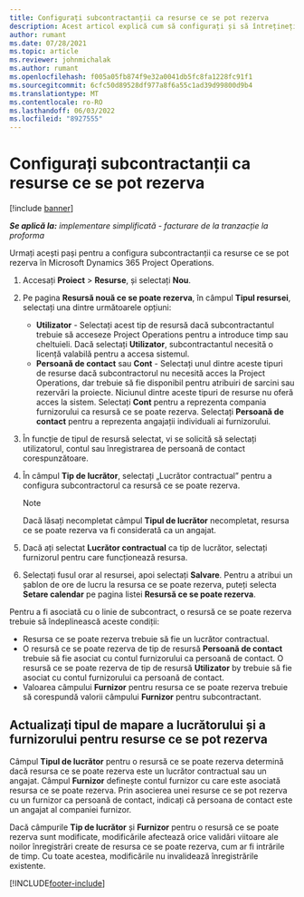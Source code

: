 ```yaml
---
title: Configurați subcontractanții ca resurse ce se pot rezerva
description: Acest articol explică cum să configurați și să întrețineți resursele subcontractanților care sunt create de la utilizatori și contacte din sistem, astfel încât acestea să poată fi asociate cu subcontractele în Microsoft Dynamics 365 Project Operations.
author: rumant
ms.date: 07/28/2021
ms.topic: article
ms.reviewer: johnmichalak
ms.author: rumant
ms.openlocfilehash: f005a05fb874f9e32a0041db5fc8fa1228fc91f1
ms.sourcegitcommit: 6cfc50d89528df977a8f6a55c1ad39d99800d9b4
ms.translationtype: MT
ms.contentlocale: ro-RO
ms.lasthandoff: 06/03/2022
ms.locfileid: "8927555"
---
```

# <a name="set-up-subcontractors-as-bookable-resources"></a>Configurați subcontractanții ca resurse ce se pot rezerva

[!include [banner](../../includes/dataverse-preview.md)]

_**Se aplică la:** implementare simplificată - facturare de la tranzacție la proforma_

Urmați acești pași pentru a configura subcontractanții ca resurse ce se pot rezerva în Microsoft Dynamics 365 Project Operations.

1. Accesați **Proiect** \> **Resurse**, și selectați **Nou**.
2. Pe pagina **Resursă nouă ce se poate rezerva**, în câmpul **Tipul resursei**, selectați una dintre următoarele opțiuni:

    - **Utilizator** - Selectați acest tip de resursă dacă subcontractantul trebuie să acceseze Project Operations pentru a introduce timp sau cheltuieli. Dacă selectați **Utilizator**, subcontractantul necesită o licență valabilă pentru a accesa sistemul.
    - **Persoană de contact** sau **Cont** - Selectați unul dintre aceste tipuri de resurse dacă subcontractorul nu necesită acces la Project Operations, dar trebuie să fie disponibil pentru atribuiri de sarcini sau rezervări la proiecte. Niciunul dintre aceste tipuri de resurse nu oferă acces la sistem. Selectați **Cont** pentru a reprezenta compania furnizorului ca resursă ce se poate rezerva. Selectați **Persoană de contact** pentru a reprezenta angajații individuali ai furnizorului.

3. În funcție de tipul de resursă selectat, vi se solicită să selectați utilizatorul, contul sau înregistrarea de persoană de contact corespunzătoare.
4. În câmpul **Tip de lucrător**, selectați „Lucrător contractual” pentru a configura subcontractorul ca resursă ce se poate rezerva.

    > [!NOTE]
    > Dacă lăsați necompletat câmpul **Tipul de lucrător** necompletat, resursa ce se poate rezerva va fi considerată ca un angajat.

5. Dacă ați selectat **Lucrător contractual** ca tip de lucrător, selectați furnizorul pentru care funcționează resursa.
6. Selectați fusul orar al resursei, apoi selectați **Salvare**. Pentru a atribui un șablon de ore de lucru la resursa ce se poate rezerva, puteți selecta **Setare calendar** pe pagina listei **Resursă ce se poate rezerva**.

Pentru a fi asociată cu o linie de subcontract, o resursă ce se poate rezerva trebuie să îndeplinească aceste condiții:

- Resursa ce se poate rezerva trebuie să fie un lucrător contractual.
- O resursă ce se poate rezerva de tip de resursă **Persoană de contact** trebuie să fie asociat cu contul furnizorului ca persoană de contact. O resursă ce se poate rezerva de tip de resursă **Utilizator** by trebuie să fie asociat cu contul furnizorului ca persoană de contact.
- Valoarea câmpului **Furnizor** pentru resursa ce se poate rezerva trebuie să corespundă valorii câmpului **Furnizor** pentru subcontractant.

## <a name="update-the-type-of-worker-and-vendor-mapping-for-bookable-resources"></a>Actualizați tipul de mapare a lucrătorului și a furnizorului pentru resurse ce se pot rezerva

Câmpul **Tipul de lucrător** pentru o resursă ce se poate rezerva determină dacă resursa ce se poate rezerva este un lucrător contractual sau un angajat. Câmpul **Furnizor** definește contul furnizor cu care este asociată resursa ce se poate rezerva. Prin asocierea unei resurse ce se pot rezerva cu un furnizor ca persoană de contact, indicați că persoana de contact este un angajat al companiei furnizor.

Dacă câmpurile **Tip de lucrător** și **Furnizor** pentru o resursă ce se poate rezerva sunt modificate, modificările afectează orice validări viitoare ale noilor înregistrări create de resursa ce se poate rezerva, cum ar fi intrările de timp. Cu toate acestea, modificările nu invalidează înregistrările existente.

[!INCLUDE[footer-include](../../includes/footer-banner.md)]
